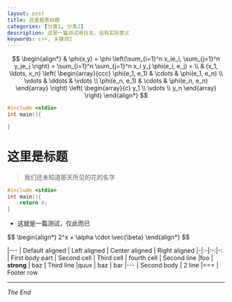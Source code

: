 ```yaml
---
layout: post
title: 这里是真标题
categories: [分类1, 分类2]
description: 这是一篇测试用日志，没有实际意义
keywords: c++, 关键词2
---
```


$$
\begin{align*}
  & \phi(x,y) = \phi \left(\sum_{i=1}^n x_ie_i, \sum_{j=1}^n y_je_j \right)
  = \sum_{i=1}^n \sum_{j=1}^n x_i y_j \phi(e_i, e_j) = \\
  & (x_1, \ldots, x_n) \left( \begin{array}{ccc}
      \phi(e_1, e_1) & \cdots & \phi(e_1, e_n) \\
      \vdots & \ddots & \vdots \\
      \phi(e_n, e_1) & \cdots & \phi(e_n, e_n)
    \end{array} \right)
  \left( \begin{array}{c}
      y_1 \\
      \vdots \\
      y_n
    \end{array} \right)
\end{align*}
$$


~~~ c
#include <stdio>
int main(){

}
~~~

# 这里是标题
> 我们还未知道那天所见的花的名字

```c
#include <stdio>
int main(){
	return 0;
}
```
- 这就是一篇测试，仅此而已

<p>
 $$
 \begin{align*}
  2^x + \alpha \cdot \vec{\beta} 
  \end{align*}
 $$ 
</p>



|---
| Default aligned | Left aligned | Center aligned | Right aligned
|-|:-|:-:|-:
| First body part | Second cell | Third cell | fourth cell
| Second line |foo | **strong** | baz
| Third line |quux | baz | bar
|---
| Second body
| 2 line
|===
| Footer row


----

*The End*